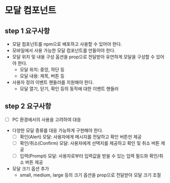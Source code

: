 # 모달 컴포넌트
## step 1 요구사항
- 모달 컴포넌트를 npm으로 배포하고 사용할 수 있어야 한다.
- 모바일에서 사용 가능한 모달 컴포넌트를 만들어야 한다.
- 모달 위치 및 내용 구성 옵션을 prop으로 전달받아 유연하게 모달을 구성할 수 있어야 한다.
  - 모달 위치: 중앙, 하단 등
  - 모달 내용: 제목, 버튼 등
- 사용자 정의 이벤트 핸들러를 지원해야 한다.
  - 모달 열기, 닫기, 확인 등의 동작에 대한 이벤트 핸들러

## step 2 요구사항
- [ ] PC 환경에서의 사용을 고려하여 대응
- 다양한 모달 종류를 대응 가능하게 구현해야 한다.
  - [ ] 확인(Alert) 모달: 사용자에게 메시지를 전달하고 확인 버튼만 제공
  - [ ] 확인/취소(Confirm) 모달: 사용자에게 선택지를 제공하고 확인 및 취소 버튼 제공
  - [ ] 입력(Prompt) 모달: 사용자로부터 입력값을 받을 수 있는 입력 필드와 확인/취소 버튼 제공
- 모달 크기 옵션 추가
  - small, medium, large 등의 크기 옵션을 prop으로 전달받아 모달 크기 조절
